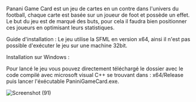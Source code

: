 Panani Game Card est un jeu de cartes en un contre dans l'univers du football, chaque carte est basée sur un joueur de foot et possède un effet.
Le but du jeu est de marqué des buts, pour cela il faudra bien positionner ces joueurs en optimisant leurs statistiques.

Guide d'installation : 
Le jeu utilise la SFML en version x64, ainsi il n'est pas possible d'exécuter le jeu sur une machine 32bit.

Installation sur Windows :

Pour lancé le jeu vous pouvez directement téléchargé le dossier avec le code compilé avec microsoft visual C++ se trouvant dans :
x64/Release
puis lancer l'éxécutable PaniniGameCard.exe.

![Screenshot (91)](https://github.com/user-attachments/assets/a2ecc3b9-9021-4e77-9c0f-bac9984302f1)

